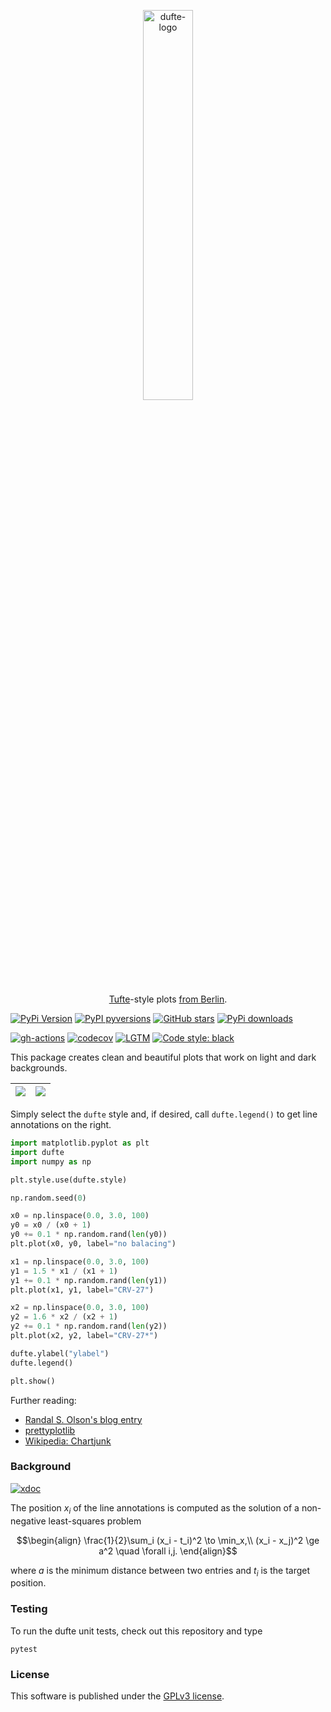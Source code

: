 <p align="center">
  <a href="https://github.com/nschloe/dufte"><img alt="dufte-logo" src="https://nschloe.github.io/dufte/logo.svg" width="40%"></a>
  <p align="center"><a href="https://en.wikipedia.org/wiki/Edward_Tufte">Tufte</a>-style plots <a href="https://www.linguee.com/german-english/translation/dufte.html">from Berlin</a>.</p>
</p>

[![PyPi Version](https://img.shields.io/pypi/v/dufte.svg?style=flat-square)](https://pypi.org/project/dufte)
[![PyPI pyversions](https://img.shields.io/pypi/pyversions/dufte.svg?style=flat-square)](https://pypi.org/pypi/dufte/)
[![GitHub stars](https://img.shields.io/github/stars/nschloe/dufte.svg?logo=github&label=Stars&logoColor=white&style=flat-square)](https://github.com/nschloe/dufte)
[![PyPi downloads](https://img.shields.io/pypi/dm/dufte.svg?style=flat-square)](https://pypistats.org/packages/dufte)

[![gh-actions](https://img.shields.io/github/workflow/status/nschloe/dufte/ci?style=flat-square)](https://github.com/nschloe/dufte/actions?query=workflow%3Aci)
[![codecov](https://img.shields.io/codecov/c/github/nschloe/dufte.svg?style=flat-square)](https://codecov.io/gh/nschloe/dufte)
[![LGTM](https://img.shields.io/lgtm/grade/python/github/nschloe/dufte.svg?style=flat-square)](https://lgtm.com/projects/g/nschloe/dufte)
[![Code style: black](https://img.shields.io/badge/code%20style-black-000000.svg?style=flat-square)](https://github.com/psf/black)

This package creates clean and beautiful plots that work on light and dark backgrounds.

<img src="https://nschloe.github.io/dufte/ex1-light.svg"> |  <img src="https://nschloe.github.io/dufte/ex1-dark.svg">
:----:|:----:|

Simply select the `dufte` style and, if desired, call `dufte.legend()` to get
line annotations on the right.
```python
import matplotlib.pyplot as plt
import dufte
import numpy as np

plt.style.use(dufte.style)

np.random.seed(0)

x0 = np.linspace(0.0, 3.0, 100)
y0 = x0 / (x0 + 1)
y0 += 0.1 * np.random.rand(len(y0))
plt.plot(x0, y0, label="no balacing")

x1 = np.linspace(0.0, 3.0, 100)
y1 = 1.5 * x1 / (x1 + 1)
y1 += 0.1 * np.random.rand(len(y1))
plt.plot(x1, y1, label="CRV-27")

x2 = np.linspace(0.0, 3.0, 100)
y2 = 1.6 * x2 / (x2 + 1)
y2 += 0.1 * np.random.rand(len(y2))
plt.plot(x2, y2, label="CRV-27*")

dufte.ylabel("ylabel")
dufte.legend()

plt.show()
```
Further reading:

 * [Randal S. Olson's blog entry](http://www.randalolson.com/2014/06/28/how-to-make-beautiful-data-visualizations-in-python-with-matplotlib/)
 * [prettyplotlib](https://github.com/olgabot/prettyplotlib)
 * [Wikipedia: Chartjunk](https://en.wikipedia.org/wiki/Chartjunk)


### Background
[![xdoc](https://img.shields.io/badge/Rendered%20with-xdoc-f2eecb?style=flat-square)](https://chrome.google.com/webstore/detail/xdoc/anidddebgkllnnnnjfkmjcaallemhjee)

The position $`x_i`$ of the line annotations is computed as the solution of a
non-negative least-squares problem
```math
\begin{align}
\frac{1}{2}\sum_i (x_i - t_i)^2 \to \min_x,\\
(x_i - x_j)^2 \ge a^2 \quad \forall i,j.
\end{align}
```
where $`a`$ is the minimum distance between two entries and $`t_i`$ is the target
position.


### Testing

To run the dufte unit tests, check out this repository and type
```
pytest
```

### License
This software is published under the [GPLv3
license](https://www.gnu.org/licenses/gpl-3.0.en.html).
